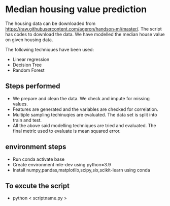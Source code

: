 # Median housing value prediction

The housing data can be downloaded from https://raw.githubusercontent.com/ageron/handson-ml/master/. The script has codes to download the data. We have modelled the median house value on given housing data. 

The following techniques have been used: 

 - Linear regression
 - Decision Tree
 - Random Forest

## Steps performed
 - We prepare and clean the data. We check and impute for missing values.
 - Features are generated and the variables are checked for correlation.
 - Multiple sampling techinuqies are evaluated. The data set is split into train and test.
 - All the above said modelling techniques are tried and evaluated. The final metric used to evaluate is mean squared  error.
 
## environment steps
 - Run conda activate base
 - Create environment mle-dev using python=3.9
 - Install numpy,pandas,matplotlib,scipy,six,scikit-learn using conda
 
 

## To excute the script
 - python  < scriptname.py >
